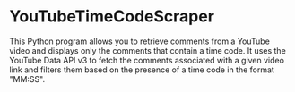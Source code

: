 # YouTubeTimeCodeScraper
This Python program allows you to retrieve comments from a YouTube video and displays only the comments that contain a time code. It uses the YouTube Data API v3 to fetch the comments associated with a given video link and filters them based on the presence of a time code in the format "MM:SS".
